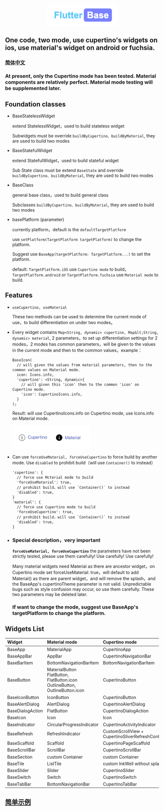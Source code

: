 <p align="center">
  <img src="https://github.com/nillnil/flutter_base/blob/master/screenshot/logo.png?raw=true" alt="logo">
</p>

## One code, two mode, use cupertino's widgets on ios, use material's widget on android or fuchsia.

### [简体中文](./README.md)

### At present, only the Cupertino mode has been tested. Material components are relatively perfect. Material mode testing will be supplemented later.

## Foundation classes
* BaseStatelessWidget

  extend StatelessWidget，used to build stateless widget

  Subwidgets must be override `buildByCupertino、buildByMaterial`, they are used to build two modes

* BaseStatefulWidget

  extend StatefulWidget，used to build stateful widget

  Sub State class must be extend `BaseState` and override `buildByCupertino、buildByMaterial`, they are used to build two modes

* BaseClass

  general base class，used to build general class

  Subclasses `buildByCupertino、buildByMaterial`, they are used to build two modes

* basePlatform (parameter)

  currently platform，default is the `defaultTargetPlatform` 

  use `setPlatform(TargetPlatform targetPlatform)` to change the platform.

  Suggest use  `BaseApp(targetPlatform: TargetPlatform...)` to set the platform.

  default: `TargetPlatform.iOS` use `Cupertino mode` to build， `TargetPlatform.android` or `TargetPlatform.fuchsia` use `Material mode` to build.


## Features
* `useCupertino, useMaterial`

  These two methods can be used to determine the current mode of use，to build differentiation on under two modes。
  
* Every widget contains `Map<String, dynamic> cupertino, Map&lt;String, dynamic> material`, 2 parameters，to set up differentiation settings for 2 modes，2 modes has common parameters，will be given to the values in the current mode and then to the common values，example：

      BaseIcon(
        // will given the values from material parameters, then to the common values on Material mode.
        icon: Icons.info,
        'cupertino': <String, dynamic>{
          // will given this 'icon' then to the common 'icon' on Cupertino mode.
          'icon': CupertinoIcons.info,
        }
      );

    Result: will use CupertinoIcons.info on Cupertino mode, use Icons.info on Material mode.

  <img src="https://github.com/nillnil/flutter_base/blob/master/screenshot/features_demo.png?raw=true" alt="features_demo" width="256" height="78">

* Can use `forceUseMaterial, forceUseCupertino` to force build by another mode. Use `disabled` to prohibit build（will use `Container()` to instead）

      'cupertino': {
        // force use Mcterial mode to build
        'forceUseMaterial': true,
        // prohibit build，will use `Container()` to instead
        'disabled': true,
      }
      'material': {
        // force use Cupertino mode to build
        'forceUseCupertino': true,
        // prohibit build，will use `Container()` to instead
        'disabled': true,
      }

* ### Special description，very important

    **`forceUseMaterial, forceUseCupertino`** the parameters have not been strictly tested, please use them carefully! Use carefully! Use carefully!

    Many material widgets need Material as there are ancestor widget，on Cupertino mode set forceUseMaterial: true，will default to add Material() as there are parent widget，and will remove the splash，and the BaseApp's cupertinoTheme parameter is not valid. Unpredictable bugs such as style confusion may occur, so use them carefully. These two parameters may be deleted later.

    ### If want to change the mode, suggest use BaseApp's targetPlatform to change the platform.


## Widgets List
|Widget|Material mode|Cupertino mode|
|:---------------|:--------|:----------|
|BaseApp|MaterialApp|CupertinoApp|
|BaseAppBar|AppBar|CupertinoNavigationBar|
|BaseBarItem|BottomNavigationBarItem|BottomNavigationBarItem|
|BaseButton|MaterialButton<br>FlatButton, FlatButton.icon<br>OutlineButton, OutlineButton.icon|CupertinoButton|
|BaseIconButton|IconButton|CupertinoButton|
|BaseAlertDialog|AlertDialog|CupertinoAlertDialog|
|BaseDialogAction|FlatButton|CupertinoDialogAction|
|BaseIcon|Icon|Icon|
|BaseIndicator|CircularProgressIndicator|CupertinoActivityIndicator|
|BaseRefresh|RefreshIndicator|CustomScrollView + CupertinoSliverRefreshControl|
|BaseScaffold|Scaffold|CupertinoPageScaffold|
|BaseScrollBar|ScrollBar|CupertinoScrollBar|
|BaseSection|custom Container|custom Container|
|BaseTile|ListTile|custom InkWell without splash|
|BaseSlider|Slider|CupertinoSlider|
|BaseSwitch|Switch|CupertinoSwitch|
|BaseTabBar|BottomNavigationBar|CupertinoTabBar|

## [简单示例](./example/)
